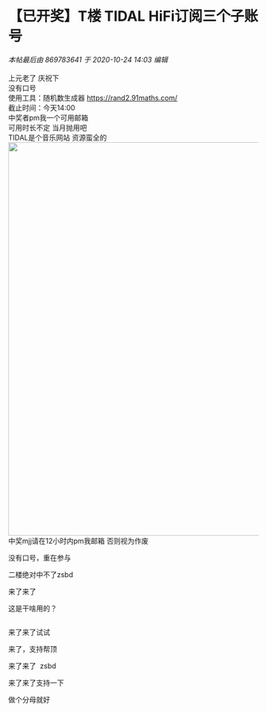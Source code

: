 # 【已开奖】T楼 TIDAL HiFi订阅三个子账号


<i class="pstatus"> 本帖最后由 869783641 于 2020-10-24 14:03 编辑 </i><br />
<br />
上元老了 庆祝下 <br />
没有口号<br />
使用工具：随机数生成器 https://rand2.91maths.com/<br />
截止时间：今天14:00<br />
中奖者pm我一个可用邮箱<br />
可用时长不定 当月抛用吧<br />
TIDAL是个音乐网站 资源蛮全的<br />
<img id="aimg_WcoV1" onclick="zoom(this, this.src, 0, 0, 0)" class="zoom" width="600" height="793" src="https://s3.jpg.cm/2020/10/24/NrvrG.png" onmouseover="img_onmouseoverfunc(this)" onclick="zoom(this)" style="cursor:pointer" border="0" alt="" /><br />
中奖mjj请在12小时内pm我邮箱 否则视为作废

没有口号，重在参与<img src="static/image/smiley/default/lol.gif" smilieid="12" border="0" alt="" />

二楼绝对中不了zsbd<img src="static/image/smiley/default/lol.gif" smilieid="12" border="0" alt="" /><img id="aimg_VSBTS" onclick="zoom(this, this.src, 0, 0, 0)" class="zoom" src="https://cdn.jsdelivr.net/gh/hishis/forum-master/public/images/patch.gif" onmouseover="img_onmouseoverfunc(this)" onload="thumbImg(this)" border="0" alt="" />

来了来了

这是干啥用的？

<img src="static/image/smiley/yct/007.gif" smilieid="46" border="0" alt="" />

来了来了试试

来了，支持帮顶

来了来了&nbsp;&nbsp;zsbd

来了来了支持一下

做个分母就好
